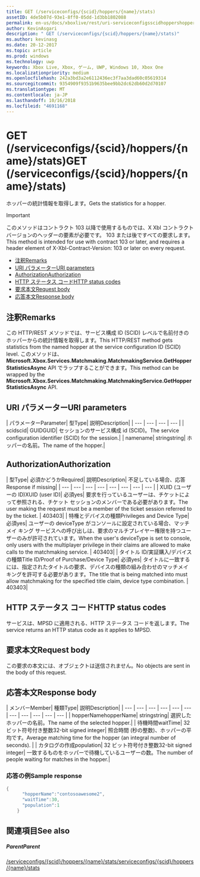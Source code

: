 ```yaml
---
title: GET (/serviceconfigs/{scid}/hoppers/{name}/stats)
assetID: 4de5b07d-93e1-8ff0-05dd-1d3bb1802088
permalink: en-us/docs/xboxlive/rest/uri-serviceconfigsscidhoppershoppernamestatsget.html
author: KevinAsgari
description: " GET (/serviceconfigs/{scid}/hoppers/{name}/stats)"
ms.author: kevinasg
ms.date: 20-12-2017
ms.topic: article
ms.prod: windows
ms.technology: uwp
keywords: Xbox Live, Xbox, ゲーム, UWP, Windows 10, Xbox One
ms.localizationpriority: medium
ms.openlocfilehash: 242a3bd3a2e6112436ec3f7aa3dad60c05619314
ms.sourcegitcommit: 9354909f9351b9635bee9bb2dc62db60d2d70107
ms.translationtype: MT
ms.contentlocale: ja-JP
ms.lasthandoff: 10/16/2018
ms.locfileid: "4691168"
---
```

# <a name="get-serviceconfigsscidhoppersnamestats"></a><span data-ttu-id="44a12-104">GET (/serviceconfigs/{scid}/hoppers/{name}/stats)</span><span class="sxs-lookup"><span data-stu-id="44a12-104">GET (/serviceconfigs/{scid}/hoppers/{name}/stats)</span></span>

<span data-ttu-id="44a12-105">ホッパーの統計情報を取得します。</span><span class="sxs-lookup"><span data-stu-id="44a12-105">Gets the statistics for a hopper.</span></span>

> [!IMPORTANT]
> <span data-ttu-id="44a12-106">このメソッドはコントラクト 103 以降で使用するものでは、X Xbl コントラクト バージョンのヘッダーの要素が必要です。 103 または後ですべての要求します。</span><span class="sxs-lookup"><span data-stu-id="44a12-106">This method is intended for use with contract 103 or later, and requires a header element of X-Xbl-Contract-Version: 103 or later on every request.</span></span>

  * [<span data-ttu-id="44a12-107">注釈</span><span class="sxs-lookup"><span data-stu-id="44a12-107">Remarks</span></span>](#ID4ET)
  * [<span data-ttu-id="44a12-108">URI パラメーター</span><span class="sxs-lookup"><span data-stu-id="44a12-108">URI parameters</span></span>](#ID4E5)
  * [<span data-ttu-id="44a12-109">Authorization</span><span class="sxs-lookup"><span data-stu-id="44a12-109">Authorization</span></span>](#ID4EJB)
  * [<span data-ttu-id="44a12-110">HTTP ステータス コード</span><span class="sxs-lookup"><span data-stu-id="44a12-110">HTTP status codes</span></span>](#ID4E3C)
  * [<span data-ttu-id="44a12-111">要求本文</span><span class="sxs-lookup"><span data-stu-id="44a12-111">Request body</span></span>](#ID4EFD)
  * [<span data-ttu-id="44a12-112">応答本文</span><span class="sxs-lookup"><span data-stu-id="44a12-112">Response body</span></span>](#ID4EQD)

<a id="ID4ET"></a>


## <a name="remarks"></a><span data-ttu-id="44a12-113">注釈</span><span class="sxs-lookup"><span data-stu-id="44a12-113">Remarks</span></span>
<span data-ttu-id="44a12-114">この HTTP/REST メソッドでは、サービス構成 ID (SCID) レベルで名前付きのホッパーからの統計情報を取得します。</span><span class="sxs-lookup"><span data-stu-id="44a12-114">This HTTP/REST method gets statistics from the named hopper at the service configuration ID (SCID) level.</span></span> <span data-ttu-id="44a12-115">このメソッドは、 **Microsoft.Xbox.Services.Matchmaking.MatchmakingService.GetHopperStatisticsAsync** API でラップすることができます。</span><span class="sxs-lookup"><span data-stu-id="44a12-115">This method can be wrapped by the **Microsoft.Xbox.Services.Matchmaking.MatchmakingService.GetHopperStatisticsAsync** API.</span></span>  
<a id="ID4E5"></a>


## <a name="uri-parameters"></a><span data-ttu-id="44a12-116">URI パラメーター</span><span class="sxs-lookup"><span data-stu-id="44a12-116">URI parameters</span></span>

| <span data-ttu-id="44a12-117">パラメーター</span><span class="sxs-lookup"><span data-stu-id="44a12-117">Parameter</span></span>| <span data-ttu-id="44a12-118">型</span><span class="sxs-lookup"><span data-stu-id="44a12-118">Type</span></span>| <span data-ttu-id="44a12-119">説明</span><span class="sxs-lookup"><span data-stu-id="44a12-119">Description</span></span>|
| --- | --- | --- | --- |
| <span data-ttu-id="44a12-120">scid</span><span class="sxs-lookup"><span data-stu-id="44a12-120">scid</span></span>| <span data-ttu-id="44a12-121">GUID</span><span class="sxs-lookup"><span data-stu-id="44a12-121">GUID</span></span>| <span data-ttu-id="44a12-122">セッションのサービス構成 id (SCID)。</span><span class="sxs-lookup"><span data-stu-id="44a12-122">The service configuration identifier (SCID) for the session.</span></span>|
| <span data-ttu-id="44a12-123">name</span><span class="sxs-lookup"><span data-stu-id="44a12-123">name</span></span>| <span data-ttu-id="44a12-124">string</span><span class="sxs-lookup"><span data-stu-id="44a12-124">string</span></span>| <span data-ttu-id="44a12-125">ホッパーの名前。</span><span class="sxs-lookup"><span data-stu-id="44a12-125">The name of the hopper.</span></span>|

<a id="ID4EJB"></a>


## <a name="authorization"></a><span data-ttu-id="44a12-126">Authorization</span><span class="sxs-lookup"><span data-stu-id="44a12-126">Authorization</span></span>

| <span data-ttu-id="44a12-127">型</span><span class="sxs-lookup"><span data-stu-id="44a12-127">Type</span></span>| <span data-ttu-id="44a12-128">必須かどうか</span><span class="sxs-lookup"><span data-stu-id="44a12-128">Required</span></span>| <span data-ttu-id="44a12-129">説明</span><span class="sxs-lookup"><span data-stu-id="44a12-129">Description</span></span>| <span data-ttu-id="44a12-130">不足している場合、応答</span><span class="sxs-lookup"><span data-stu-id="44a12-130">Response if missing</span></span>|
| --- | --- | --- | --- | --- | --- | --- | --- |
| <span data-ttu-id="44a12-131">XUID (ユーザーの ID)</span><span class="sxs-lookup"><span data-stu-id="44a12-131">XUID (user ID)</span></span>| <span data-ttu-id="44a12-132">必須</span><span class="sxs-lookup"><span data-stu-id="44a12-132">yes</span></span>| <span data-ttu-id="44a12-133">要求を行っているユーザーは、チケットによって参照される、チケット セッションのメンバーである必要があります。</span><span class="sxs-lookup"><span data-stu-id="44a12-133">The user making the request must be a member of the ticket session referred to by the ticket.</span></span> | <span data-ttu-id="44a12-134">403</span><span class="sxs-lookup"><span data-stu-id="44a12-134">403</span></span>|
| <span data-ttu-id="44a12-135">特権とデバイスの種類</span><span class="sxs-lookup"><span data-stu-id="44a12-135">Privileges and Device Type</span></span>| <span data-ttu-id="44a12-136">必須</span><span class="sxs-lookup"><span data-stu-id="44a12-136">yes</span></span>| <span data-ttu-id="44a12-137">ユーザーの deviceType がコンソールに設定されている場合、マッチメイ キング サービスへの呼び出しは、要求のマルチプレイヤー権限を持つユーザーのみが許可されています。</span><span class="sxs-lookup"><span data-stu-id="44a12-137">When the user's deviceType is set to console, only users with the multiplayer privilege in their claims are allowed to make calls to the matchmaking service.</span></span> | <span data-ttu-id="44a12-138">403</span><span class="sxs-lookup"><span data-stu-id="44a12-138">403</span></span>|
| <span data-ttu-id="44a12-139">タイトル ID/実証購入/デバイスの種類</span><span class="sxs-lookup"><span data-stu-id="44a12-139">Title ID/Proof of Purchase/Device Type</span></span>| <span data-ttu-id="44a12-140">必須</span><span class="sxs-lookup"><span data-stu-id="44a12-140">yes</span></span>| <span data-ttu-id="44a12-141">タイトルに一致するには、指定されたタイトルの要求、デバイスの種類の組み合わせのマッチメイ キングを許可する必要があります。</span><span class="sxs-lookup"><span data-stu-id="44a12-141">The title that is being matched into must allow matchmaking for the specified title claim, device type combination.</span></span> | <span data-ttu-id="44a12-142">403</span><span class="sxs-lookup"><span data-stu-id="44a12-142">403</span></span>|

<a id="ID4E3C"></a>


## <a name="http-status-codes"></a><span data-ttu-id="44a12-143">HTTP ステータス コード</span><span class="sxs-lookup"><span data-stu-id="44a12-143">HTTP status codes</span></span>
<span data-ttu-id="44a12-144">サービスは、MPSD に適用される、HTTP ステータス コードを返します。</span><span class="sxs-lookup"><span data-stu-id="44a12-144">The service returns an HTTP status code as it applies to MPSD.</span></span>  
<a id="ID4EFD"></a>


## <a name="request-body"></a><span data-ttu-id="44a12-145">要求本文</span><span class="sxs-lookup"><span data-stu-id="44a12-145">Request body</span></span>

<span data-ttu-id="44a12-146">この要求の本文には、オブジェクトは送信されません。</span><span class="sxs-lookup"><span data-stu-id="44a12-146">No objects are sent in the body of this request.</span></span>

<a id="ID4EQD"></a>


## <a name="response-body"></a><span data-ttu-id="44a12-147">応答本文</span><span class="sxs-lookup"><span data-stu-id="44a12-147">Response body</span></span>

| <span data-ttu-id="44a12-148">メンバー</span><span class="sxs-lookup"><span data-stu-id="44a12-148">Member</span></span>| <span data-ttu-id="44a12-149">種類</span><span class="sxs-lookup"><span data-stu-id="44a12-149">Type</span></span>| <span data-ttu-id="44a12-150">説明</span><span class="sxs-lookup"><span data-stu-id="44a12-150">Description</span></span>|
| --- | --- | --- | --- | --- | --- | --- | --- | --- | --- | --- |
| <span data-ttu-id="44a12-151">hopperName</span><span class="sxs-lookup"><span data-stu-id="44a12-151">hopperName</span></span>| <span data-ttu-id="44a12-152">string</span><span class="sxs-lookup"><span data-stu-id="44a12-152">string</span></span>| <span data-ttu-id="44a12-153">選択したホッパーの名前。</span><span class="sxs-lookup"><span data-stu-id="44a12-153">The name of the selected hopper.</span></span>|
| <span data-ttu-id="44a12-154">待機時間</span><span class="sxs-lookup"><span data-stu-id="44a12-154">waitTime</span></span>| <span data-ttu-id="44a12-155">32 ビット符号付き整数</span><span class="sxs-lookup"><span data-stu-id="44a12-155">32-bit signed integer</span></span>| <span data-ttu-id="44a12-156">照合時間 (秒の整数)、ホッパーの平均です。</span><span class="sxs-lookup"><span data-stu-id="44a12-156">Average matching time for the hopper (an integral number of seconds).</span></span> |
| <span data-ttu-id="44a12-157">カタログの作成</span><span class="sxs-lookup"><span data-stu-id="44a12-157">population</span></span>| <span data-ttu-id="44a12-158">32 ビット符号付き整数</span><span class="sxs-lookup"><span data-stu-id="44a12-158">32-bit signed integer</span></span>| <span data-ttu-id="44a12-159">一致するものをホッパーで待機しているユーザーの数。</span><span class="sxs-lookup"><span data-stu-id="44a12-159">The number of people waiting for matches in the hopper.</span></span>|

<a id="ID4E1D"></a>


### <a name="sample-response"></a><span data-ttu-id="44a12-160">応答の例</span><span class="sxs-lookup"><span data-stu-id="44a12-160">Sample response</span></span>


```cpp
{
      "hopperName":"contosoawesome2",
      "waitTime":30,
      "population":1
    }


```


<a id="ID4EJE"></a>


## <a name="see-also"></a><span data-ttu-id="44a12-161">関連項目</span><span class="sxs-lookup"><span data-stu-id="44a12-161">See also</span></span>

<a id="ID4ELE"></a>


##### <a name="parent"></a><span data-ttu-id="44a12-162">Parent</span><span class="sxs-lookup"><span data-stu-id="44a12-162">Parent</span></span>  

[<span data-ttu-id="44a12-163">/serviceconfigs/{scid}/hoppers/{name}/stats</span><span class="sxs-lookup"><span data-stu-id="44a12-163">/serviceconfigs/{scid}/hoppers/{name}/stats</span></span>](uri-serviceconfigsscidhoppershoppernamestats.md)
